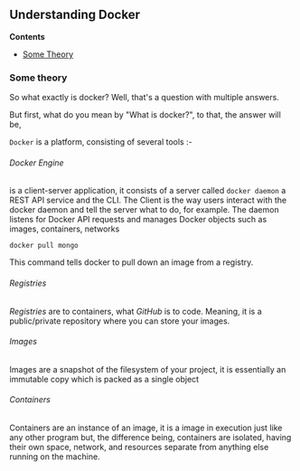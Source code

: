 ## Understanding Docker

**Contents**

- [Some Theory](#some-theory)

### Some theory

So what exactly is docker? Well, that's a question with multiple answers.

But first, what do you mean by "What is docker?", to that, the answer will be,

`Docker` is a platform, consisting of several tools :-

###### Docker Engine

is a client-server application, it consists of a server called `docker daemon` a REST API service and the CLI. The Client is the way users interact with the docker daemon and tell the server what to do, for example. The daemon listens for Docker API requests and manages Docker objects such as images, containers, networks

```pseudocode
docker pull mongo
```

This command tells docker to pull down an image from a registry.

###### Registries

_Registries_ are to containers, what _GitHub_ is to code. Meaning, it is a public/private repository where you can store your images.

###### Images

Images are a snapshot of the filesystem of your project, it is essentially an immutable copy which is packed as a single object

###### Containers

Containers are an instance of an image, it is a image in execution just like any other program but, the difference being, containers are isolated, having their own space, network, and resources separate from anything else running on the machine.
